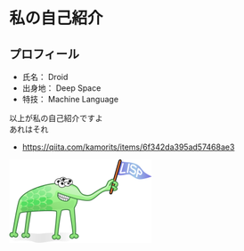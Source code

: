 # 私の自己紹介

## プロフィール
- 氏名： Droid
- 出身地： Deep Space
- 特技： Machine Language

以上が私の自己紹介ですよ  
あれはそれ

- https://qiita.com/kamorits/items/6f342da395ad57468ae3

![Lisp](lisp.png)
